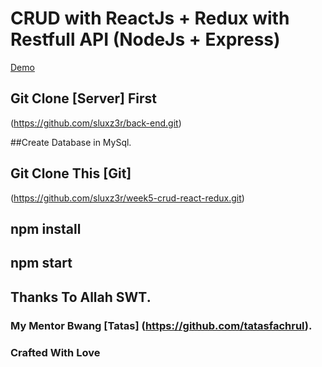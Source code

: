 # CRUD with ReactJs + Redux with Restfull API (NodeJs + Express)

[Demo](https://laughing-yalow-3dc305.netlify.com/)

## Git Clone [Server] First 
(https://github.com/sluxz3r/back-end.git)

##Create Database in MySql.

## Git Clone This [Git]
(https://github.com/sluxz3r/week5-crud-react-redux.git)

## npm install 
## npm start

## Thanks To Allah SWT.
### My Mentor Bwang [Tatas] (https://github.com/tatasfachrul).

### Crafted With Love



